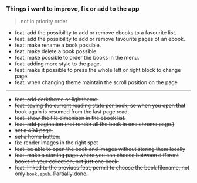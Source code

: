 ### Things i want to improve, fix or add to the app  
> not in priority order  
  
- feat: add the possibility to add or remove ebooks to a favourite list.  
- feat: add the possibility to add or remove favourite pages of an ebook.  
- feat: make rename a book possible.  
- feat: make delete a book possible.  
- feat: make possible to order the books in the menu.  
- feat: adding more style to the page.  
- feat: make it possible to press the whole left or right block to change page.
- feat: when changing theme maintain the scroll position on the page
___


- ~~feat: add darktheme or lighttheme.~~
- ~~feat: saving the current reading state per book, so when you open that book again is resumed from the last page read.~~ 
- ~~feat: show the file dimenison in the ebook list.~~
- ~~feat: add pagination (not render all the book in one chrome page.)~~
- ~~set a 404 page.~~
- ~~set a home button.~~
- ~~fix: render images in the right spot~~
- ~~feat: be able to open the book and images without storing them locally~~
- ~~feat: make a starting page where you can choose between different books in your collection, not just one book.~~
- ~~feat: linked to the previuos feat, permit to choose the book filename, not only `book.epub`. Partially done.~~  
